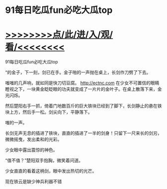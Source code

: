 # 91每日吃瓜fun必吃大瓜top

# <a href="https://https://github.com/kiuhd/dfrw/issues/1">>>>>>>>>点/此/进/入/观/看/<<<<<<<<</a>

91每日吃瓜fun必吃大瓜top

“的金子，下一刻，剑已在手。金子啪的一声抛在桌上，长剑作刀劈了下去。

嗤嗤的几声响，就如同是快刀切豆腐。
http://ectnc.com
在少女不可置信的眼睛瞪视之下，一块黄金眨眨眼的功夫就变成了一片片的金叶子。在桌上散落下来，金光闪烁。

然后楚阳右手一抓，倚着门地数百斤的巨大铁块已经到了脚下，长剑静止的悬在铁块上方，然后手一松。剑尖向下，平静落下。

嗤的一声。

长剑无声无息的插进了铁块，直直的插进了一半的剑身！只留下一尺来长的剑刃，微微摇曳，发出柔和的光彩。

少女眼中露出震惊的神色。

“值不值？”楚阳双手抱胸，微笑着问道。

少女直直的看着这柄剑，眼中发出热切的光芒。

现在铁云是缺少神兵利器不错
